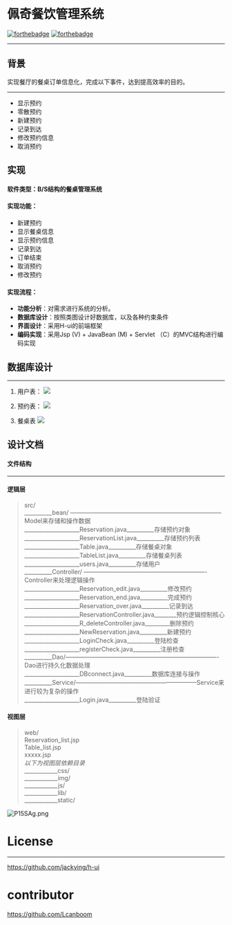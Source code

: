 # 佩奇餐饮管理系统

[![forthebadge](https://forthebadge.com/images/badges/made-with-java.svg)](https://forthebadge.com)
[![forthebadge](https://forthebadge.com/images/badges/made-with-javascript.svg)](https://forthebadge.com)
- - - -
## 背景
实现餐厅的餐桌订单信息化，完成以下事件，达到提高效率的目的。
- - - -
* 显示预约
* 零散预约
* 新建预约
* 记录到达
* 修改预约信息
* 取消预约

## 实现
#### 软件类型：B/S结构的餐桌管理系统
#### 实现功能：
* 新建预约
* 显示餐桌信息
* 显示预约信息
* 记录到达
* 订单结束
* 取消预约
* 修改预约

#### 实现流程：
* **功能分析**：对需求进行系统的分析。
* **数据库设计**：按照类图设计好数据库，以及各种约束条件
* **界面设计**：采用H-ui的前端框架
* **编码实现**：采用Jsp (V) + JavaBean (M) + Servlet （C）的MVC结构进行编码实现


## 数据库设计
- - - -
1. 用户表：
![](README/3D048243-B9CA-48AB-8F20-2E9D66B972F2.png)

2. 预约表：
![](README/CAFE2568-3976-433B-A7DF-F750D9B8674E.png)
3. 餐桌表
![](README/B0F0C061-3F7E-4B6E-8F5D-EEDCE85112C9.png)

## 设计文档
#### 文件结构
- - - -
#### 逻辑层
> src/  
> __________bean/ —————————————————————————Model来存储和操作数据  
> ____________________Reservation.java__________存储预约对象       
> ____________________ReservationList.java__________存储预约列表  
> ____________________Table.java__________存储餐桌对象  
>  ____________________TableList.java__________存储餐桌列表  
>  ____________________users.java__________存储用户  
> __________Controller/ ————————————————————-Controller来处理逻辑操作  
> ____________________Reservation_edit.java__________修改预约  
> ____________________Reservation_end.java__________完成预约  
> ____________________Reservation_over.java__________记录到达  
> ____________________ReservationController.java________预约逻辑控制核心  
> ____________________R_deleteController.java_________删除预约  
> ____________________NewReservation.java__________新建预约  
> ____________________LoginCheck.java__________登陆检查  
> ____________________registerCheck.java__________注册检查  
> __________Dao/—————————————————————————-Dao进行持久化数据处理  
> ____________________DBconnect.java__________数据库连接与操作  
> __________Service/————————————————————Service来进行较为复杂的操作  
> ____________________Login.java__________登陆验证  

#### 视图层
> web/  
> Reservation_list.jsp  
> Table_list.jsp  
> xxxxx.jsp  
>   *以下为视图层依赖目录*  
> ____________css/  
> ____________img/  
> ____________js/  
> ____________lib/  
> ____________static/  

![P15SAg.png](https://s1.ax1x.com/2018/07/19/P15SAg.png)

# License
- - - -
https://github.com/jackying/h-ui
# contributor
https://github.com/Lcanboom





